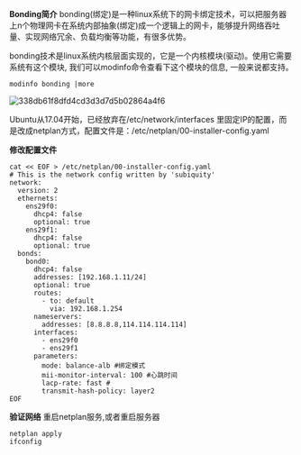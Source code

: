 **Bonding简介**
bonding(绑定)是一种linux系统下的网卡绑定技术，可以把服务器上n个物理网卡在系统内部抽象(绑定)成一个逻辑上的网卡，能够提升网络吞吐量、实现网络冗余、负载均衡等功能，有很多优势。

bonding技术是linux系统内核层面实现的，它是一个内核模块(驱动)。使用它需要系统有这个模块, 我们可以modinfo命令查看下这个模块的信息, 一般来说都支持。

```
modinfo bonding |more
```
![338db61f8dfd4cd3d3d7d5b02864a4f6](https://github.com/user-attachments/assets/4e67e93d-be25-415a-9767-086ddd4442dc)


Ubuntu从17.04开始，已经放弃在/etc/network/interfaces 里固定IP的配置，而是改成netplan方式，配置文件是：/etc/netplan/00-installer-config.yaml


**修改配置文件**
```
cat << EOF > /etc/netplan/00-installer-config.yaml
# This is the network config written by 'subiquity'
network:
  version: 2
  ethernets:
    ens29f0:
      dhcp4: false
      optional: true
    ens29f1:
      dhcp4: false
      optional: true
  bonds:
    bond0:
      dhcp4: false
      addresses: [192.168.1.11/24]
      optional: true
      routes:
        - to: default
          via: 192.168.1.254
      nameservers:
        addresses: [8.8.8.8,114.114.114.114]
      interfaces:
        - ens29f0
        - ens29f1
      parameters:
        mode: balance-alb #绑定模式
        mii-monitor-interval: 100 #心跳时间
        lacp-rate: fast #
        transmit-hash-policy: layer2
EOF
```

**验证网络**
重启netplan服务,或者重启服务器
```
netplan apply
ifconfig
```

